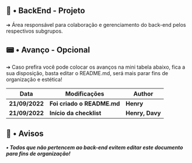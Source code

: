 ## 🧭 • BackEnd - Projeto

➔ Área responsável para colaboração e gerenciamento do back-end pelos respectivos subgrupos.


## 📟 • Avanço - Opcional

➔ Caso prefira você pode colocar os avanços na mini tabela abaixo, fica a sua disposição, basta editar o README.md, será mais parar fins de organização e estética!

| **Data** | **Modificações** | **Author** |
| --- | --- | --- | 
| **21/09/2022** | **Foi criado o README.md** | **Henry** |
| **21/09/2022** | **Início da checklist** | **Henry, Davy** |

## 🛑 • Avisos

***• Todos que não pertencem ao back-end evitem editar este documento para fins de organização!***
